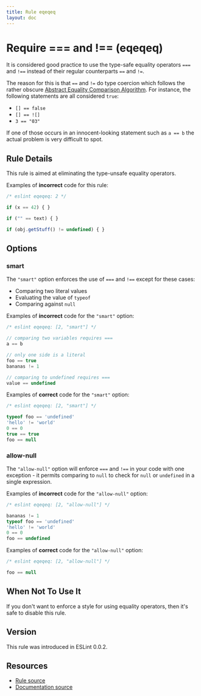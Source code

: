 ```yaml
---
title: Rule eqeqeq
layout: doc
---
```

<!-- Note: No pull requests accepted for this file. See README.md in the root directory for details. -->

# Require === and !== (eqeqeq)

It is considered good practice to use the type-safe equality operators `===` and `!==` instead of their regular counterparts `==` and `!=`.

The reason for this is that `==` and `!=` do type coercion which follows the rather obscure [Abstract Equality Comparison Algorithm](http://www.ecma-international.org/ecma-262/5.1/#sec-11.9.3).
For instance, the following statements are all considered `true`:

* `[] == false`
* `[] == ![]`
* `3 == "03"`

If one of those occurs in an innocent-looking statement such as `a == b` the actual problem is very difficult to spot.

## Rule Details

This rule is aimed at eliminating the type-unsafe equality operators.

Examples of **incorrect** code for this rule:

```js
/* eslint eqeqeq: 2 */

if (x == 42) { }

if ("" == text) { }

if (obj.getStuff() != undefined) { }
```

## Options

### smart

The `"smart"` option enforces the use of `===` and `!==` except for these cases:

* Comparing two literal values
* Evaluating the value of `typeof`
* Comparing against `null`

Examples of **incorrect** code for the `"smart"` option:

```js
/* eslint eqeqeq: [2, "smart"] */

// comparing two variables requires ===
a == b

// only one side is a literal
foo == true
bananas != 1

// comparing to undefined requires ===
value == undefined
```

Examples of **correct** code for the `"smart"` option:

```js
/* eslint eqeqeq: [2, "smart"] */

typeof foo == 'undefined'
'hello' != 'world'
0 == 0
true == true
foo == null
```

### allow-null

The `"allow-null"` option will enforce `===` and `!==` in your code with one exception - it permits comparing to `null` to check for `null` or `undefined` in a single expression.

Examples of **incorrect** code for the `"allow-null"` option:

```js
/* eslint eqeqeq: [2, "allow-null"] */

bananas != 1
typeof foo == 'undefined'
'hello' != 'world'
0 == 0
foo == undefined
```

Examples of **correct** code for the `"allow-null"` option:

```js
/* eslint eqeqeq: [2, "allow-null"] */

foo == null
```

## When Not To Use It

If you don't want to enforce a style for using equality operators, then it's safe to disable this rule.

## Version

This rule was introduced in ESLint 0.0.2.

## Resources

* [Rule source](https://github.com/eslint/eslint/tree/master/lib/rules/eqeqeq.js)
* [Documentation source](https://github.com/eslint/eslint/tree/master/docs/rules/eqeqeq.md)
